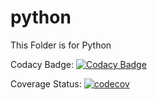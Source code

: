 # python
This Folder is for Python

Codacy Badge:
[![Codacy Badge](https://api.codacy.com/project/badge/Grade/7ed3065306d54f6c95a108fd5b830e36)](https://www.codacy.com/app/AndreasEfth/python?utm_source=github.com&amp;utm_medium=referral&amp;utm_content=AndreasEfth/python&amp;utm_campaign=Badge_Grade)

Coverage Status: 
[![codecov](https://codecov.io/gh/AndreasEfth/python/branch/master/graph/badge.svg)](https://codecov.io/gh/AndreasEfth/python)
